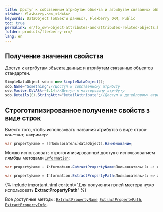 ```yaml
---
title: Доступ к собственным атрибутам объекта и атрибутам связанных объектов
sidebar: flexberry-orm_sidebar
keywords: DataObject (объекты данных), Flexberry ORM, Public
toc: true
permalink: en/fo_own-object-attributes-and-attributes-related-objects.html
folder: products/flexberry-orm/
lang: en
---
```


## Получение значения свойства

Доступ к атрибутам [объекта данных](fo_dataobject.html) и атрибутам связанных объектов стандартен.

```csharp
SimpleDataObject sdo = new SimpleDataObject();
sdo.Name="Something";//Доступ к собственному атрибуту
sdo.Master.DblAttr=3.14;//Доступ к мастеровому атрибуту
sdo.Details[0).StringAttr="DetailAttribute";//Доступ к детейловому атрибуту
```

## Cтроготипизированное получение свойств в виде строк

Вместо того, чтобы использовать названия атрибутов в виде строк-констант, например:

```csharp
var propertyName = ((Пользователь)dataObject).Наименование;
```

Можно использовать строготипизированный доступ с использованием лямбды методами [`Information`](fo_information-class-as-metadata-supervisor.html):

```csharp
var propertyName = Information.ExtractPropertyName<Пользователь>(x => x.Наименование);
```

```csharp
var propertyName = Information.ExtractPropertyPath<Пользователь>(x => x.Наименование.Полномочия);
```

{% include important.html content="Для получения полей мастера нужо использовать **ExtractPropertyPath**" %}

Все доступные методы: [`ExtractPropertyName`](fo_information-class-as-metadata-supervisor), [`ExtractPropertyPath`](fo_information-class-as-metadata-supervisor), [`ExtractPropertyInfo`](fo_information-class-as-metadata-supervisor).
